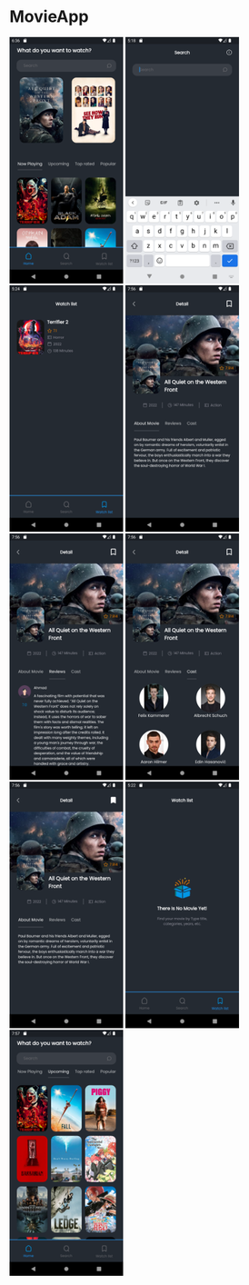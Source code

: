 # MovieApp

<img src="screenshots/Screenshot_1.png" width="200"/>
<img src="screenshots/Screenshot_2.png" width="200"/>
<img src="screenshots/Screenshot_3.png" width="200"/>
<img src="screenshots/Screenshot_4.png" width="200"/>
<img src="screenshots/Screenshot_5.png" width="200"/>
<img src="screenshots/Screenshot_6.png" width="200"/>
<img src="screenshots/Screenshot_7.png" width="200"/>
<img src="screenshots/Screenshot_8.png" width="200"/>
<img src="screenshots/Screenshot_9.png" width="200"/>

